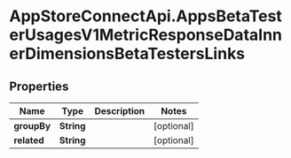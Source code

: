 # AppStoreConnectApi.AppsBetaTesterUsagesV1MetricResponseDataInnerDimensionsBetaTestersLinks

## Properties

Name | Type | Description | Notes
------------ | ------------- | ------------- | -------------
**groupBy** | **String** |  | [optional] 
**related** | **String** |  | [optional] 


